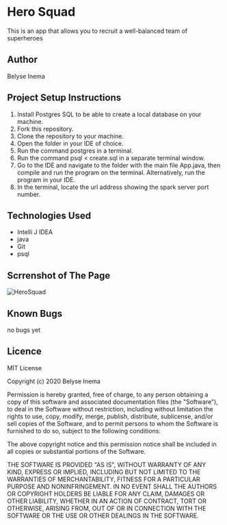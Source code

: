 # Hero Squad
This is an app that allows you to recruit a well-balanced team of superheroes

## Author
Belyse Inema

## Project Setup Instructions
1. Install Postgres SQL to be able to create a local database on your machine. 
2. Fork this repository. 
3. Clone the repository to your machine. 
4. Open the folder in your IDE of choice. 
5. Run the command postgres in a terminal. 
6. Run the command psql < create.sql in a separate terminal window.
7. Go to the IDE and navigate to the folder with the main file App.java, then compile and run the program on the terminal. Alternatively, run the program in your IDE.
8. In the terminal, locate the url address showing the spark server port number. 

## Technologies Used
* Intelli J IDEA
* java
* Git
* psql

## Scrrenshot of The Page
![HeroSquad](/images/Heros.png)

## Known Bugs
no bugs yet

## Licence
MIT License

Copyright (c) 2020 Belyse Inema

Permission is hereby granted, free of charge, to any person obtaining a copy of this software and associated documentation files (the "Software"), to deal in the Software without restriction, including without limitation the rights to use, copy, modify, merge, publish, distribute, sublicense, and/or sell copies of the Software, and to permit persons to whom the Software is furnished to do so, subject to the following conditions:

The above copyright notice and this permission notice shall be included in all copies or substantial portions of the Software.

THE SOFTWARE IS PROVIDED "AS IS", WITHOUT WARRANTY OF ANY KIND, EXPRESS OR IMPLIED, INCLUDING BUT NOT LIMITED TO THE WARRANTIES OF MERCHANTABILITY, FITNESS FOR A PARTICULAR PURPOSE AND NONINFRINGEMENT. IN NO EVENT SHALL THE AUTHORS OR COPYRIGHT HOLDERS BE LIABLE FOR ANY CLAIM, DAMAGES OR OTHER LIABILITY, WHETHER IN AN ACTION OF CONTRACT, TORT OR OTHERWISE, ARISING FROM, OUT OF OR IN CONNECTION WITH THE SOFTWARE OR THE USE OR OTHER DEALINGS IN THE SOFTWARE.
